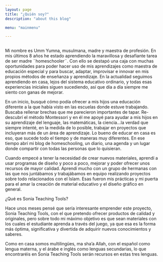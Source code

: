 ```yaml
---
layout: page
title: "¿Quién soy?"
description: "about this blog"

menu: "mainmenu"

---
```


## 



Mi nombre es Umm Yumna, musulmana, madre y maestra de profesión. En mis últimos 8 años he estado aprendiendo la maravillosa y  desafiante tarea de ser madre ¨homeschooler¨. Con ello se destapó una caja con muchas oportunidades para poder hacer uso de mis aprendizajes como maestra de educación especial y para buscar, adaptar, improvisar e innovar en mis propios métodos de enseñanza y aprendizaje. En la actualidad seguimos aprendiendo en casa, lejos del sistema educativo ordinario, y todas esas experiencias iniciales siguen sucediendo, así que día a día siempre me siento con ganas de mejorar.

En un inicio, busqué cómo podía ofrecer a mis hijos una educación diferente a la que había visto en las escuelas donde estuve trabajando. Buscaba rellenar brechas que me parecieron importantes de tapar. Re-descubrí el método Montessori y en él me apoyé para ayudar a mis hijos en su aprendizaje del lenguaje, las matemáticas, la ciencia...la verdad que siempre intenté, en la medida de lo posible, trabajar en proyectos que incluyeran más de un área de aprendizaje. Lo bueno de educar en casa es eso, que sucede todo el tiempo y de maneras muy diferentes. En ese tiempo abrí mi blog de homeschooling, un diario, una agenda y un lugar donde compartir con todas las personas que lo quisieran.

Cuando empecé a tener la necesidad de crear nuevos materiales, aprendí a usar programas de diseño y poco a poco, mejorar y poder ofrecer unos recursos de mayor calidad. Aprendí mucho con un grupo de hermanas con las que nos juntábamos y trabajábamos en equipo realizando proyectos sobre todo relacionados con el Islam. Esas fueron mis prácticas y mi puerta para  el amar la creación de material educativo y el diseño gráfico en general.

¿Qué es Sonia Teaching Tools?

Hace unos meses pensé que sería interesante emprender este proyecto, Sonia Teaching Tools, con el que pretendo ofrecer productos de calidad y originales, pero sobre todo mi máximo objetivo es que sean materiales con los cuales  el estudiante aprenda a través del juego, ya que esa es la forma más óptima, significativa y divertida de adquirir nuevos conocimientos y saberes.

Como en casa somos multilingües, ma sha’a Allah, con el español como lengua materna, y el árabe e inglés como lenguas secundarias, lo que encontraréis en Sonia Teaching Tools serán recursos en estas tres lenguas.










